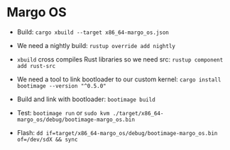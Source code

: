 # Margo OS

* Build: `cargo xbuild --target x86_64-margo_os.json`

* We need a nightly build: `rustup override add nightly`

* `xbuild` cross compiles Rust libraries so we need src: `rustup component add rust-src`

* We need a tool to link bootloader to our custom kernel: `cargo install bootimage --version "^0.5.0"`

* Build and link with bootloader: `bootimage build`

* Test: `bootimage run` or `sudo kvm ./target/x86_64-margo_os/debug/bootimage-margo_os.bin`

* Flash: `dd if=target/x86_64-margo_os/debug/bootimage-margo_os.bin of=/dev/sdX && sync`